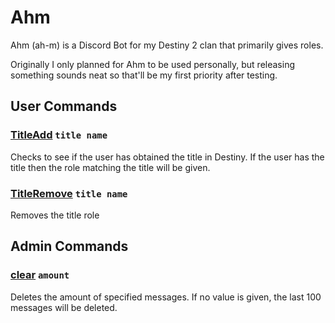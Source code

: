 # Ahm
Ahm (ah-m) is a Discord Bot for my Destiny 2 clan that primarily gives roles. 

Originally I only planned for Ahm to be used personally, but releasing something sounds neat so that'll be my first priority after testing.

## User Commands
### [TitleAdd](https://github.com/TuneFlat/Ahm.DiscordBot/blob/main/Modules/RoleModules/TitleRoleModule.cs) `title name`
Checks to see if the user has obtained the title in Destiny. If the user has the title then the role matching the title will be given.
### [TitleRemove](https://github.com/TuneFlat/Ahm.DiscordBot/blob/main/Modules/RoleModules/TitleRoleModule.cs)  `title name`
Removes the title role

## Admin Commands
### [clear](https://github.com/TuneFlat/Ahm.DiscordBot/blob/main/Modules/UtilityModules/ClearModule.cs)  `amount` 
Deletes the amount of specified messages. If no value is given, the last 100 messages will be deleted.
